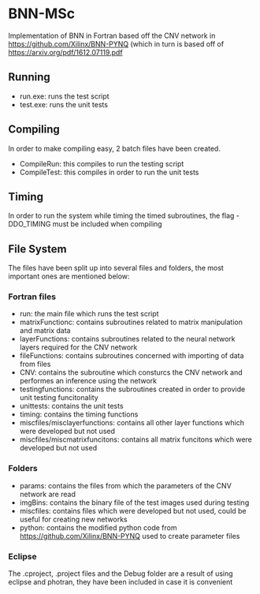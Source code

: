 # BNN-MSc

Implementation of BNN in Fortran based off the CNV network in https://github.com/Xilinx/BNN-PYNQ (which in turn is based off of https://arxiv.org/pdf/1612.07119.pdf

## Running
- run.exe: runs the test script
- test.exe: runs the unit tests

## Compiling
In order to make compiling easy, 2 batch files have been created. 
- CompileRun: this compiles to run the testing script
- CompileTest: this compiles in order to run the unit tests

## Timing
In order to run the system while timing the timed subroutines, the flag -DDO_TIMING must be included when compiling

## File System
The files have been split up into several files and folders, the most important ones are mentioned below:

### Fortran files
 - run: the main file which runs the test script
 - matrixFunctionc: contains subroutines related to matrix manipulation and matrix data
 - layerFunctions: contains subroutines related to the neural network layers required for the CNV network
 - fileFunctions: contains subroutines concerned with importing of data from files
 - CNV: contains the subroutine which consturcs the CNV network and performes an inference using the network
 - testingfunctions: contains the subroutines created in order to provide unit testing funcitonality
 - unittests: contains the unit tests
 - timing: contains the timing functions
 - miscfiles/misclayerfunctions: contains all other layer functions which were developed but not used
 - miscfiles/miscmatrixfuncitons: contains all matrix funcitons which were developed but not used
 
 ### Folders
 - params: contains the files from which the parameters of the CNV network are read
 - imgBins: contains the binary file of the test images used during testing
 - miscfiles: contains files which were developed but not used, could be useful for creating new networks
 - python: contains the modified python code from https://github.com/Xilinx/BNN-PYNQ used to create parameter files
 
 ### Eclipse
 The .cproject, .project files and the Debug folder are a result of using eclipse and photran, they have been included in case it is convenient

